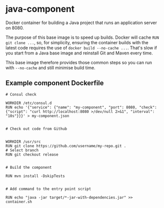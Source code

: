# java-component

Docker container for building a Java project that runs an application server on 8080.

The purpose of this base image is to speed up builds. Docker will cache `RUN git clone ...`, so, for simplicity, ensuring the container builds with the latest code requires the use of `docker build --no-cache ...`. That's slow if you start from a Java base image and reinstall Git and Maven every time.

This base image therefore provides those common steps so you can run with `--no-cache` and still minimise build time.

## Example component Dockerfile

```
# Consul check

WORKDIR /etc/consul.d
RUN echo '{"service": {"name": "my-component", "port": 8080, "check": {"script": "curl http://localhost:8080 >/dev/null 2>&1", "interval": "10s"}}}' > my-component.json


# Check out code from Github


WORKDIR /usr/src
RUN git clone https://github.com/username/my-repo.git .
# Select branch
RUN git checkout release


# Build the component

RUN mvn install -DskipTests


# Add command to the entry point script

RUN echo "java -jar target/*-jar-with-dependencies.jar" >> container.sh

